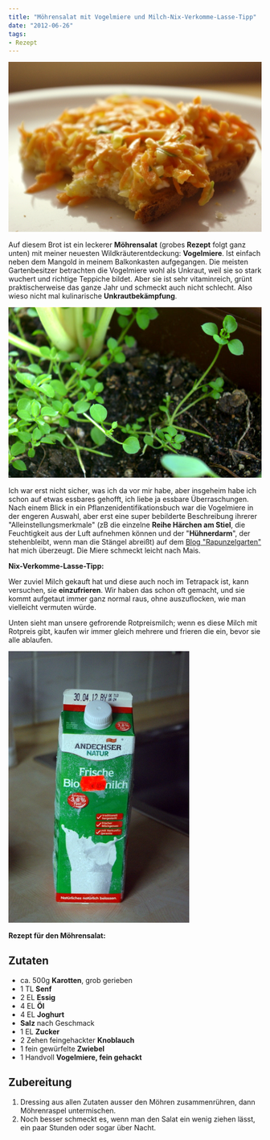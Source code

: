 ```yaml
---
title: "Möhrensalat mit Vogelmiere und Milch-Nix-Verkomme-Lasse-Tipp"
date: "2012-06-26" 
tags:
- Rezept
---
```


[![](images/mc3b6hrensalatbrot.jpg "möhrensalatbrot")](http://apfeleimer.wordpress.com/2012/06/26/mohrensalat-mit-vogelmiere-und-milch-nix-verkomme-lasse-tipp/mohrensalatbrot/)

Auf diesem Brot ist ein leckerer **Möhrensalat** (grobes **Rezept** folgt ganz unten) mit meiner neuesten Wildkräuterentdeckung: **Vogelmiere**. Ist einfach neben dem Mangold in meinem Balkonkasten aufgegangen. Die meisten Gartenbesitzer betrachten die Vogelmiere wohl als Unkraut, weil sie so stark wuchert und richtige Teppiche bildet. Aber sie ist sehr vitaminreich, grünt praktischerweise das ganze Jahr und schmeckt auch nicht schlecht. Also wieso nicht mal kulinarische **Unkrautbekämpfung**.

[![](images/vogelmiere.jpg "Vogelmiere")](http://apfeleimer.wordpress.com/2012/06/26/mohrensalat-mit-vogelmiere-und-milch-nix-verkomme-lasse-tipp/vogelmiere/)

Ich war erst nicht sicher, was ich da vor mir habe, aber insgeheim habe ich schon auf etwas essbares gehofft, ich liebe ja essbare Überraschungen. Nach einem Blick in ein Pflanzenidentifikationsbuch war die Vogelmiere in der engeren Auswahl, aber erst eine super bebilderte Beschreibung ihrerer "Alleinstellungsmerkmale" (zB die einzelne **Reihe Härchen am Stiel**, die Feuchtigkeit aus der Luft aufnehmen können und der "**Hühnerdarm**", der stehenbleibt, wenn man die Stängel abreißt) auf dem [Blog "Rapunzelgarten"](http://rapunzelgarten.wordpress.com/2010/11/13/wildkrauter-der-kalten-jahreszeit-vogelmiere-stellaria-media/) hat mich überzeugt. Die Miere schmeckt leicht nach Mais. 

**Nix-Verkomme-Lasse-Tipp:**

Wer zuviel Milch gekauft hat und diese auch noch im Tetrapack ist, kann versuchen, sie **einzufrieren**. Wir haben das schon oft gemacht, und sie kommt aufgetaut immer ganz normal raus, ohne auszuflocken, wie man vielleicht vermuten würde.

Unten sieht man unsere gefrorende Rotpreismilch; wenn es diese Milch mit Rotpreis gibt, kaufen wir immer gleich mehrere und frieren die ein, bevor sie alle ablaufen.

[![](images/rotpreismilch_gefroren.jpg "rotpreismilch_gefroren")](http://apfeleimer.wordpress.com/2012/06/26/mohrensalat-mit-vogelmiere-und-milch-nix-verkomme-lasse-tipp/rotpreismilch_gefroren/)

**Rezept für den Möhrensalat:**

## Zutaten

- ca. 500g **Karotten**, grob gerieben
- 1 TL **Senf**
- 2 EL **Essig**
- 4 EL **Öl**
- 4 EL **Joghurt**
- **Salz** nach Geschmack
- 1 EL **Zucker**
- 2 Zehen feingehackter **Knoblauch**
- 1 fein gewürfelte **Zwiebel**
- 1 Handvoll **Vogelmiere, fein gehackt**

## Zubereitung

1. Dressing aus allen Zutaten ausser den Möhren zusammenrühren, dann Möhrenraspel untermischen.
2. Noch besser schmeckt es, wenn man den Salat ein wenig ziehen lässt, ein paar Stunden oder sogar über Nacht.

